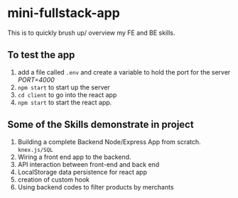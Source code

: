 # mini-fullstack-app
This is to quickly brush up/ overview my FE and BE skills. 

## To test the app
1. add a file called `.env` and create a variable to hold the port for the server *PORT=4000*
2. `npm start` to start up the server 
3. `cd client` to go into the react app
4. `npm start` to start the react app.


## Some of the Skills demonstrate in project
1. Building a complete Backend Node/Express App from scratch. `knex.js/SQL`
2. Wiring a front end app to the backend.
3. API interaction between front-end and back end
4. LocalStorage data persistence for react app
5. creation of custom hook
6. Using backend codes to filter products by merchants

